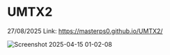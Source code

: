 # UMTX2
27/08/2025
Link: 
https://masterps0.github.io/UMTX2/



![Screenshot 2025-04-15 01-02-08](https://github.com/user-attachments/assets/c381454a-eb28-4470-84cc-bb6f25ecd525)
